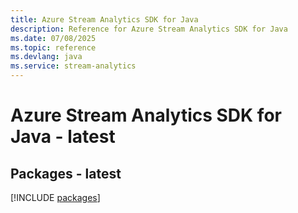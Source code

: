 ```yaml
---
title: Azure Stream Analytics SDK for Java
description: Reference for Azure Stream Analytics SDK for Java
ms.date: 07/08/2025
ms.topic: reference
ms.devlang: java
ms.service: stream-analytics
---
```

# Azure Stream Analytics SDK for Java - latest
## Packages - latest
[!INCLUDE [packages](stream-analytics-index.md)]